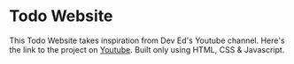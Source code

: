 # Todo Website

This Todo Website takes inspiration from Dev Ed's Youtube channel. Here's the link to the project on [Youtube](https://www.youtube.com/watch?v=Ttf3CEsEwMQ&ab_channel=DevEd). Built only using HTML, CSS & Javascript.
